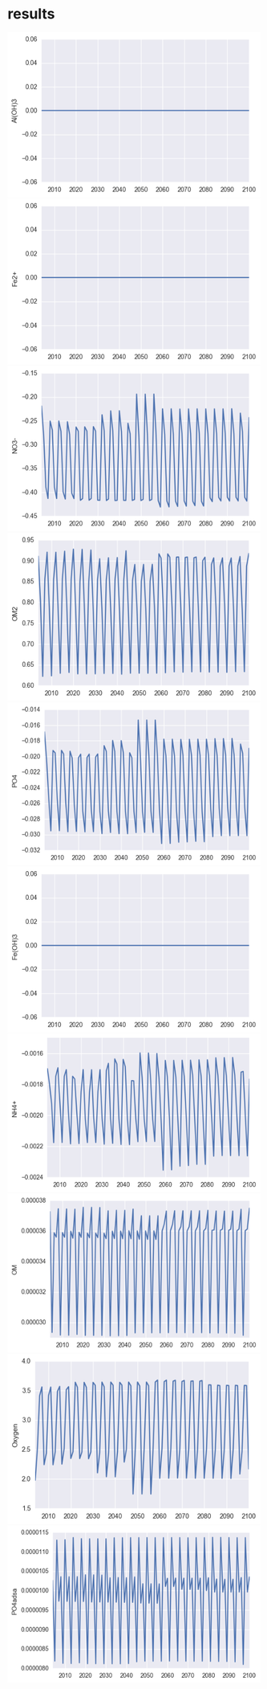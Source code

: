
# results

![](figures/sedAl(OH)3.png)
![](figures/sedFe2+.png)
![](figures/sedNO3-.png)
![](figures/sedOM2.png)
![](figures/sedPO4.png)
![](figures/sedFe(OH)3.png)
![](figures/sedNH4+.png)
![](figures/sedOM.png)
![](figures/sedOxygen.png)
![](figures/sedPO4adsa.png)
